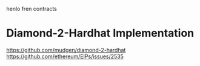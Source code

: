 henlo fren contracts

# Diamond-2-Hardhat Implementation
https://github.com/mudgen/diamond-2-hardhat
https://github.com/ethereum/EIPs/issues/2535


